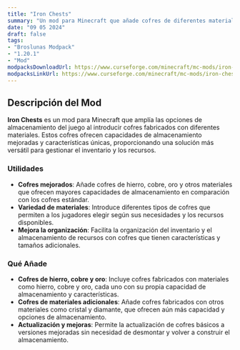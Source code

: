 ```yaml
---
title: "Iron Chests"
summary: "Un mod para Minecraft que añade cofres de diferentes materiales con capacidades de almacenamiento mejoradas, incluyendo cofres de hierro, cobre, oro y más."
date: "09 05 2024"
draft: false
tags:
- "Broslunas Modpack"
- "1.20.1"
- "Mod"
modpacksDownloadUrl: https://www.curseforge.com/minecraft/mc-mods/iron-chests/files/all?page=1&pageSize=20&version=1.20.1&gameVersionTypeId=1
modpacksLinkUrl: https://www.curseforge.com/minecraft/mc-mods/iron-chests
---
```

## Descripción del Mod

**Iron Chests** es un mod para Minecraft que amplía las opciones de almacenamiento del juego al introducir cofres fabricados con diferentes materiales. Estos cofres ofrecen capacidades de almacenamiento mejoradas y características únicas, proporcionando una solución más versátil para gestionar el inventario y los recursos.

### Utilidades

- **Cofres mejorados**: Añade cofres de hierro, cobre, oro y otros materiales que ofrecen mayores capacidades de almacenamiento en comparación con los cofres estándar.
- **Variedad de materiales**: Introduce diferentes tipos de cofres que permiten a los jugadores elegir según sus necesidades y los recursos disponibles.
- **Mejora la organización**: Facilita la organización del inventario y el almacenamiento de recursos con cofres que tienen características y tamaños adicionales.

### Qué Añade

- **Cofres de hierro, cobre y oro**: Incluye cofres fabricados con materiales como hierro, cobre y oro, cada uno con su propia capacidad de almacenamiento y características.
- **Cofres de materiales adicionales**: Añade cofres fabricados con otros materiales como cristal y diamante, que ofrecen aún más capacidad y opciones de almacenamiento.
- **Actualización y mejoras**: Permite la actualización de cofres básicos a versiones mejoradas sin necesidad de desmontar y volver a construir el almacenamiento.

